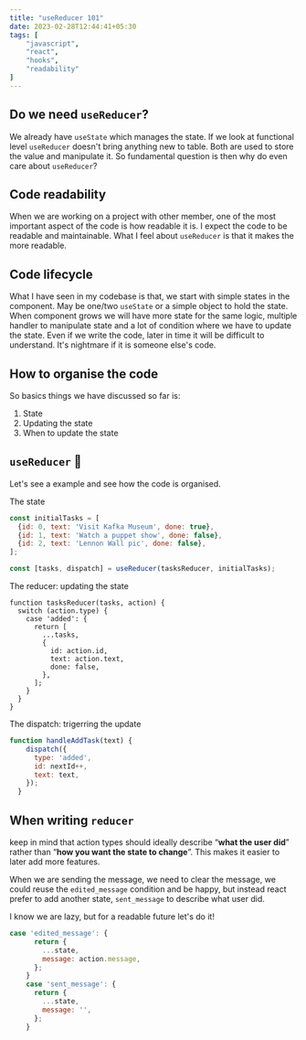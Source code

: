```yaml
---
title: "useReducer 101"
date: 2023-02-28T12:44:41+05:30
tags: [
    "javascript",
    "react",
    "hooks",
    "readability"
]
---
```


## Do we need `useReducer`?
We already have `useState` which manages the state. If we look at functional level `useReducer` doesn't bring anything new to table. Both are used to store the value and manipulate it. So fundamental question is then why do even care about `useReducer`?

## Code readability
When we are working on a project with other member, one of the most important aspect of the code is how readable it is. I expect the code to be readable and maintainable. What I feel about `useReducer` is that it makes the more readable.

## Code lifecycle
What I have seen in my codebase is that, we start with simple states in the component. May be one/two `useState` or a simple object to hold the state. When component grows we will have more state for the same logic, multiple handler to manipulate state and a lot of condition where we have to update the state. Even if we write the code, later in time it will be difficult to understand. It's nightmare if it is someone else's code.

## How to organise the code
So basics things we have discussed so far is:
1. State
2. Updating the state
3. When to update the state

## `useReducer` 🎉
Let's see a example and see how the code is organised.

The state

```js
const initialTasks = [
  {id: 0, text: 'Visit Kafka Museum', done: true},
  {id: 1, text: 'Watch a puppet show', done: false},
  {id: 2, text: 'Lennon Wall pic', done: false},
];

const [tasks, dispatch] = useReducer(tasksReducer, initialTasks);
```

The reducer: updating the state
```
function tasksReducer(tasks, action) {
  switch (action.type) {
    case 'added': {
      return [
        ...tasks,
        {
          id: action.id,
          text: action.text,
          done: false,
        },
      ];
    }
  }
}
```
The dispatch: trigerring the update

```js
function handleAddTask(text) {
    dispatch({
      type: 'added',
      id: nextId++,
      text: text,
    });
  }
```
## When writing `reducer` 
keep in mind that action types should ideally describe “**what the user did**” rather than “**how you want the state to change**”. This makes it easier to later add more features.

When we are sending the message, we need to clear the message, we could reuse the `edited_message` condition and be happy, but instead react prefer to add another state, `sent_message` to describe what user did.

I know we are lazy, but for a readable future let's do it!

```js
case 'edited_message': {
      return {
        ...state,
        message: action.message,
      };
    }
    case 'sent_message': {
      return {
        ...state,
        message: '',
      };
    }
```
